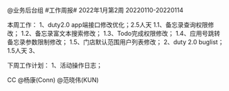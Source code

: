 @业务后台组 #工作周报#
2022年1月第2周 20220110-20220114

本周工作：
1、duty2.0 app端接口修改优化；2.5人天
1.1、备忘录查询权限修改；
1.2、备忘录富文本搜索修改；
1.3、Todo完成权限修改；
1.4、应用号跳转备忘录参数限制修改；
1.5、门店默认范围用户列表修改；
2、duty 2.0 buglist；1.5人天
3、

下周工作计划：
1、活动操作日志；

CC @杨康(Conn) @范晓伟(KUN)